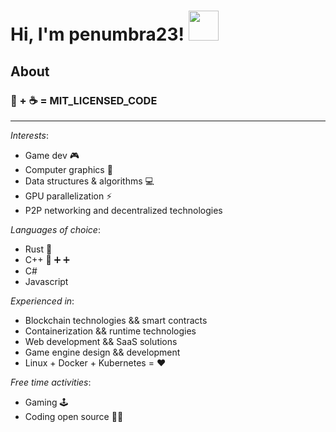 # Hi, I'm penumbra23! <img src="https://media1.giphy.com/media/du3J3cXyzhj75IOgvA/giphy.gif?cid=ecf05e4780557fe6fe09949ffab8ac5418563a3e11578fa2&rid=giphy.gif" width="48" height="48" />

## About

### :pizza: + :coffee: = **MIT_LICENSED_CODE**

---
*Interests*:
- Game dev :video_game:
- Computer graphics :dragon:
- Data structures & algorithms :computer:
- GPU parallelization :zap:
- P2P networking and decentralized technologies

*Languages of choice*:
- Rust :crab:
- C++ :muscle: :heavy_plus_sign: :heavy_plus_sign:
- C#
- Javascript

*Experienced in*:
- Blockchain technologies && smart contracts
- Containerization && runtime technologies
- Web development && SaaS solutions
- Game engine design && development
- Linux + Docker + Kubernetes = :heart:

*Free time activities*:
- Gaming :joystick:
- Coding open source 👨‍💻
